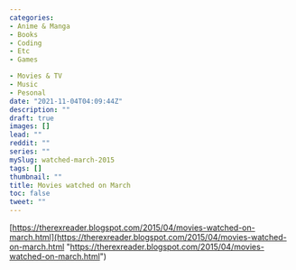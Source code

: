 ```yaml
---
categories:
- Anime & Manga
- Books
- Coding
- Etc
- Games

- Movies & TV
- Music
- Pesonal
date: "2021-11-04T04:09:44Z"
description: ""
draft: true
images: []
lead: ""
reddit: ""
series: ""
mySlug: watched-march-2015
tags: []
thumbnail: ""
title: Movies watched on March
toc: false
tweet: ""
---
```

[https://therexreader.blogspot.com/2015/04/movies-watched-on-march.html](https://therexreader.blogspot.com/2015/04/movies-watched-on-march.html "https://therexreader.blogspot.com/2015/04/movies-watched-on-march.html")